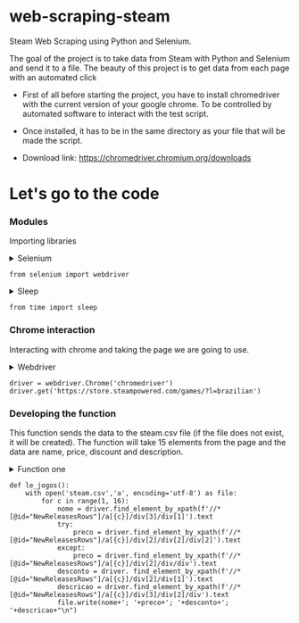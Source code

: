 # web-scraping-steam
Steam Web Scraping using Python and Selenium.

The goal of the project is to take data from Steam with Python and Selenium and send it to a file. The beauty of this project is to get data from each page with an automated click

- First of all before starting the project, you have to install chromedriver with the current version of your google chrome. To be controlled by automated software to interact with the test script.

- Once installed, it has to be in the same directory as your file that will be made the script.

- Download link: https://chromedriver.chromium.org/downloads

# Let's go to the code

### Modules 

Importing libraries

<details><summary>Selenium</summary>
  Importing the Selenium library webdriver.
</details>

```
from selenium import webdriver
```

<details><summary>Sleep</summary>
  Importing Sleep from the Time library
</details>

```
from time import sleep
```

### Chrome interaction

Interacting with chrome and taking the page we are going to use.

<details><summary>Webdriver</summary>   
  Interacting and taking the page
</details>

```
driver = webdriver.Chrome('chromedriver')
driver.get('https://store.steampowered.com/games/?l=brazilian')
```

### Developing the function 

This function sends the data to the steam.csv file (if the file does not exist, it will be created).
The function will take 15 elements from the page and the data are name, price, discount and description.

<details><summary>Function one</summary>
  Getting the data
</details>

```
def le_jogos():
    with open('steam.csv','a', encoding='utf-8') as file:
        for c in range(1, 16):
            nome = driver.find_element_by_xpath(f'//*[@id="NewReleasesRows"]/a[{c}]/div[3]/div[1]').text
            try:
                preco = driver.find_element_by_xpath(f'//*[@id="NewReleasesRows"]/a[{c}]/div[2]/div[2]/div[2]').text
            except:
                preco = driver.find_element_by_xpath(f'//*[@id="NewReleasesRows"]/a[{c}]/div[2]/div/div').text
            desconto = driver. find_element_by_xpath(f'//*[@id="NewReleasesRows"]/a[{c}]/div[2]/div[1]').text
            descricao = driver.find_element_by_xpath(f'//*[@id="NewReleasesRows"]/a[{c}]/div[3]/div[2]/div').text
            file.write(nome+'; '+preco+'; '+desconto+'; '+descricao+"\n")
```
